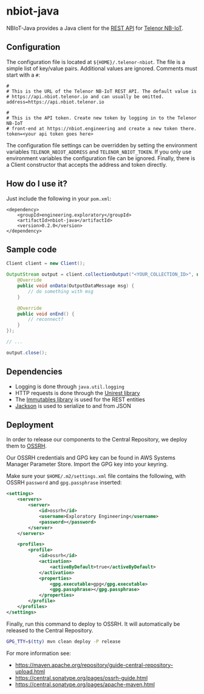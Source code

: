 # nbiot-java
NBIoT-Java provides a Java client for the [REST API](https://api.nbiot.telenor.io) for
[Telenor NB-IoT](https://nbiot.engineering).

## Configuration

The configuration file is located at `${HOME}/.telenor-nbiot`. The file is a simple
list of key/value pairs. Additional values are ignored. Comments must start
with a `#`:

    #
    # This is the URL of the Telenor NB-IoT REST API. The default value is
    # https://api.nbiot.telenor.io and can usually be omitted.
    address=https://api.nbiot.telenor.io

    #
    # This is the API token. Create new token by logging in to the Telenor NB-IoT
    # front-end at https://nbiot.engineering and create a new token there.
    token=<your api token goes here>


The configuration file settings can be overridden by setting the environment
variables `TELENOR_NBIOT_ADDRESS` and `TELENOR_NBIOT_TOKEN`. If you only use environment variables
the configuration file can be ignored.  Finally, there is a Client constructor that
accepts the address and token directly.

## How do I use it?

Just include the following in your `pom.xml`:

    <dependency>
        <groupId>engineering.exploratory</groupId>
        <artifactId>nbiot-java</artifactId>
        <version>0.2.0</version>
    </dependency>

## Sample code

```java
Client client = new Client();

OutputStream output = client.collectionOutput("<YOUR_COLLECTION_ID>", new Client.OutputHandler() {
    @Override
    public void onData(OutputDataMessage msg) {
        // do something with msg
    }

    @Override
    public void onEnd() {
        // reconnect?
    }
});

// ...

output.close();
```

## Dependencies

* Logging is done through `java.util.logging`
* HTTP requests is done through the [Unirest library](https://github.com/Kong/unirest-java)
* The [Immutables library](https://immutables.github.io/) is used for the REST entities
* [Jackson](https://github.com/FasterXML/jackson) is used to serialize to and from JSON

## Deployment

In order to release our components to the Central Repository, we deploy them to [OSSRH](https://oss.sonatype.org/).

Our OSSRH credentials and GPG key can be found in AWS Systems Manager Parameter Store.  Import the GPG key into your keyring.

Make sure your `$HOME/.m2/settings.xml` file contains the following, with OSSRH `password` and `gpg.passphrase` inserted:

```xml
<settings>
    <servers>
        <server>
            <id>ossrh</id>
            <username>Exploratory Engineering</username>
            <password></password>
        </server>
    </servers>

    <profiles>
        <profile>
            <id>ossrh</id>
            <activation>
                <activeByDefault>true</activeByDefault>
            </activation>
            <properties>
                <gpg.executable>gpg</gpg.executable>
                <gpg.passphrase></gpg.passphrase>
            </properties>
        </profile>
    </profiles>
</settings>
```

Finally, run this command to deploy to OSSRH.  It will automatically be released to the Central Repository.

```bash
GPG_TTY=$(tty) mvn clean deploy -P release
```

For more information see:
 - https://maven.apache.org/repository/guide-central-repository-upload.html
 - https://central.sonatype.org/pages/ossrh-guide.html
 - https://central.sonatype.org/pages/apache-maven.html
